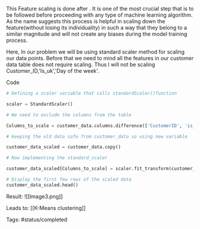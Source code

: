 
This Feature scaling  is done after . It  is one of the most crucial step that is to be followed before proceeding with any type of machine learning algorithm. As the name suggests this process is helpful in scaling down the feature(without losing its individuality) in such a way that they belong to a similar magnitude and will not create any biases during the model training process.

Here, In our problem we will be using standard scaler method for scaling our data points. Before that we need to mind all the features in our customer data table does not require scaling. Thus I will not be scaling Customer_ID,'Is_uk','Day of the week'. 


Code

```python
# Defining a scaler variable that calls standardScaler()function

scaler = StandardScaler()

# We need to exclude the columns from the table

Columns_to_scale = customer_data.columns.difference(['CustomerID', 'is_uk','Day_of_week'])

# keeping the old data safe from customer_data so using new variable 

customer_data_scaled = customer_data.copy()

# Now implementing the standard_scaler 

customer_data_scaled[Columns_to_scale] = scaler.fit_transform(customer_data_scaled[Columns_to_scale])

# Display the first few rows of the scaled data
customer_data_scaled.head()
```

Result:
![[Image3.png]]

Leads to:
[[K-Means clustering]]

Tags:
#status/completed 